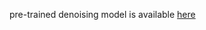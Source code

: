 pre-trained denoising model is available [here](https://drive.google.com/drive/folders/1rRjmaTms2f3sO5PGNvmp8mLZahCiXK_D?usp=sharing)
